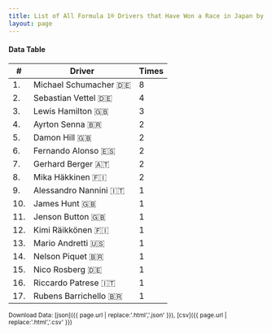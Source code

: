 ```yaml
---
title: List of All Formula 1® Drivers that Have Won a Race in Japan by Number of Times
layout: page
---
```


<canvas id="chart" width="400" height="180"></canvas>
<script>
var data = {
    "datasets": [
        {
            "backgroundColor": "#f3a935",
            "borderColor": "#f68639",
            "borderWidth": 1,
            "data": [
                8.0,
                4.0,
                3.0,
                2.0,
                2.0,
                2.0,
                2.0,
                2.0,
                1.0,
                1.0,
                1.0,
                1.0,
                1.0,
                1.0,
                1.0,
                1.0,
                1.0
            ],
            "label": "Times"
        }
    ],
    "labels": [
        "Michael Schumacher 🇩🇪",
        "Sebastian Vettel 🇩🇪",
        "Lewis Hamilton 🇬🇧",
        "Ayrton Senna 🇧🇷",
        "Damon Hill 🇬🇧",
        "Fernando Alonso 🇪🇸",
        "Gerhard Berger 🇦🇹",
        "Mika Häkkinen 🇫🇮",
        "Alessandro Nannini 🇮🇹",
        "James Hunt 🇬🇧",
        "Jenson Button 🇬🇧",
        "Kimi Räikkönen 🇫🇮",
        "Mario Andretti 🇺🇸",
        "Nelson Piquet 🇧🇷",
        "Nico Rosberg 🇩🇪",
        "Riccardo Patrese 🇮🇹",
        "Rubens Barrichello 🇧🇷"
    ]
};
var options = {
  legend: {
    display: false
  },
  scales: {
    xAxes: [{
      ticks: {
        beginAtZero: true,
        maxRotation: 180,
        display: window.innerWidth > 800
      }
    }],
    yAxes: [{
      ticks: {
        beginAtZero: true
      }
    }]
  },
  onResize: function(chart, size) {
    chart.options.scales.xAxes[0].ticks.display = size.width > 800;
  }
};
new Chart("chart", {
    data: data,
    type: 'bar',
    options: options
});
</script>



#### Data Table

| # | Driver | Times |
|--|--|--|
| 1. | Michael Schumacher 🇩🇪 | 8 |
| 2. | Sebastian Vettel 🇩🇪 | 4 |
| 3. | Lewis Hamilton 🇬🇧 | 3 |
| 4. | Ayrton Senna 🇧🇷 | 2 |
| 5. | Damon Hill 🇬🇧 | 2 |
| 6. | Fernando Alonso 🇪🇸 | 2 |
| 7. | Gerhard Berger 🇦🇹 | 2 |
| 8. | Mika Häkkinen 🇫🇮 | 2 |
| 9. | Alessandro Nannini 🇮🇹 | 1 |
| 10. | James Hunt 🇬🇧 | 1 |
| 11. | Jenson Button 🇬🇧 | 1 |
| 12. | Kimi Räikkönen 🇫🇮 | 1 |
| 13. | Mario Andretti 🇺🇸 | 1 |
| 14. | Nelson Piquet 🇧🇷 | 1 |
| 15. | Nico Rosberg 🇩🇪 | 1 |
| 16. | Riccardo Patrese 🇮🇹 | 1 |
| 17. | Rubens Barrichello 🇧🇷 | 1 |

<small>Download Data: [json]({{ page.url | replace:'.html','.json' }}), [csv]({{ page.url | replace:'.html','.csv' }})</small>
